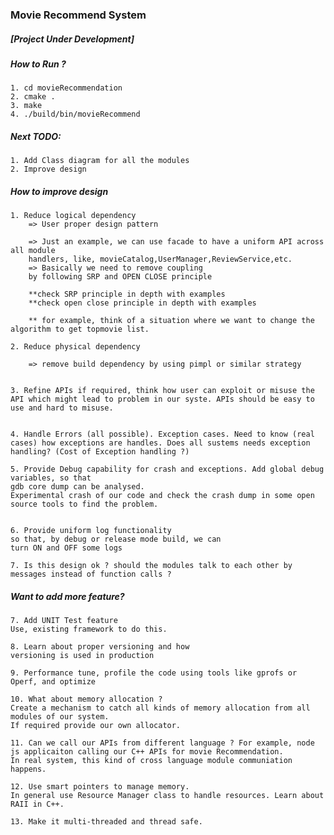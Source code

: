 ### Movie Recommend System

##### [Project Under Development]

##### How to Run ?
    1. cd movieRecommendation
    2. cmake .
    3. make
    4. ./build/bin/movieRecommend

##### Next TODO:
    1. Add Class diagram for all the modules
    2. Improve design

##### How to improve design
    
    1. Reduce logical dependency
        => User proper design pattern
    
        => Just an example, we can use facade to have a uniform API across all module
        handlers, like, movieCatalog,UserManager,ReviewService,etc.
        => Basically we need to remove coupling
        by following SRP and OPEN CLOSE principle

        **check SRP principle in depth with examples
        **check open close principle in depth with examples

        ** for example, think of a situation where we want to change the algorithm to get topmovie list.

    2. Reduce physical dependency
        
        => remove build dependency by using pimpl or similar strategy


    3. Refine APIs if required, think how user can exploit or misuse the API which might lead to problem in our syste. APIs should be easy to use and hard to misuse.


    4. Handle Errors (all possible). Exception cases. Need to know (real cases) how exceptions are handles. Does all sustems needs exception handling? (Cost of Exception handling ?)

    5. Provide Debug capability for crash and exceptions. Add global debug variables, so that
    gdb core dump can be analysed. 
    Experimental crash of our code and check the crash dump in some open source tools to find the problem.


    6. Provide uniform log functionality
    so that, by debug or release mode build, we can
    turn ON and OFF some logs

    7. Is this design ok ? should the modules talk to each other by messages instead of function calls ?



    
##### Want to add more feature?
    
    7. Add UNIT Test feature
    Use, existing framework to do this.

    8. Learn about proper versioning and how
    versioning is used in production

    9. Performance tune, profile the code using tools like gprofs or Operf, and optimize

    10. What about memory allocation ?
    Create a mechanism to catch all kinds of memory allocation from all modules of our system.
    If required provide our own allocator.

    11. Can we call our APIs from different language ? For example, node js applicaiton calling our C++ APIs for movie Recommendation.
    In real system, this kind of cross language module communiation happens.

    12. Use smart pointers to manage memory.
    In general use Resource Manager class to handle resources. Learn about RAII in C++.

    13. Make it multi-threaded and thread safe.

